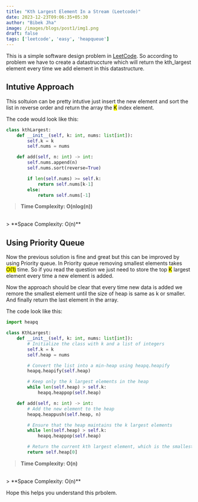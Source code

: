 ```yaml
---
title: "Kth Largest Element In a Stream (Leetcode)"
date: 2023-12-23T09:06:35+05:30
author: "Bibek Jha"
image: /images/blogs/post1/img1.png
draft: false
tags: ['leetcode', 'easy', 'heapqueue']
---
```


This is a simple software design problem in [LeetCode](https://leetcode.com/problems/kth-largest-element-in-a-stream/description/).
So according to problem we have to create a datastruccture which will return the kth_largest element every time we add element in this datastructure.

## Intutive Approach

This soltuion can be pretty intutive just insert the new element and sort the list in reverse order and return the array the <mark>K</mark> index element.

The code would look like this:

```python
class kthLargest:
    def __init__(self, k: int, nums: list[int]):
        self.k = k
        self.nums = nums

    def add(self, n: int) -> int:
        self.nums.append(n)
        self.nums.sort(reverse=True)

        if len(self.nums) >= self.k:
            return self.nums[k-1]
        else:
            return self.nums[-1]
```

> **Time Complexity: O(nlog(n))**
<br/>
> **Space Complexity: O(n)**

## Using Priority Queue

Now the previous solution is fine and great but this can be improved by using Priority queue. In Priority queue removing smallest elements takes <mark>O(1)</mark> time. So if you read the question we just need to store the top <mark>K</mark> largest element every time a new element is added.

Now the approach should be clear that every time new data is added we remore the smallest element until the size of heap is same as k or smaller. And finally return the last element in the array.

The code look like this:

```python
import heapq

class KthLargest:
    def __init__(self, k: int, nums: list[int]):
        # Initialize the class with k and a list of integers
        self.k = k
        self.heap = nums

        # Convert the list into a min-heap using heapq.heapify
        heapq.heapify(self.heap)

        # Keep only the k largest elements in the heap
        while len(self.heap) > self.k:
            heapq.heappop(self.heap)

    def add(self, n: int) -> int:
        # Add the new element to the heap
        heapq.heappush(self.heap, n)

        # Ensure that the heap maintains the k largest elements
        while len(self.heap) > self.k:
            heapq.heappop(self.heap)

        # Return the current kth largest element, which is the smallest in the heap
        return self.heap[0]

```

> **Time Complexity: O(n)**
<br/>
> **Space Complexity: O(n)**

Hope this helps you understand this prbolem.
